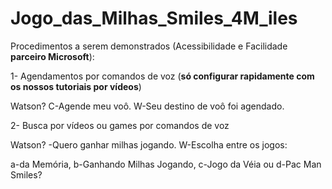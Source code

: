 # Jogo_das_Milhas_Smiles_4M_iles





Procedimentos a serem demonstrados (Acessibilidade e Facilidade **parceiro Microsoft**):


1- Agendamentos por comandos de voz (**só configurar rapidamente com os nossos tutoriais por vídeos**)

Watson? 
C-Agende meu voô.
W-Seu destino de voô foi agendado.



2- Busca por vídeos ou games por comandos de voz

Watson?
-Quero ganhar milhas jogando.
W-Escolha entre os jogos:

a-da Memória,
b-Ganhando Milhas Jogando,
c-Jogo da Véia ou 
d-Pac Man Smiles?